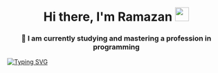 <h1 align="center">Hi there, I'm Ramazan
<img src="https://github.com/blackcater/blackcater/raw/main/images/Hi.gif" height="32"/></h1>
<h3 align="center">🌱 I am currently studying and mastering a profession in programming</h3>
<a href="https://git.io/typing-svg"><img src="https://readme-typing-svg.demolab.com?font=Fira+Code&pause=1000&random=false&width=435&lines=The+five+boxing+wizards+jump+quickly" alt="Typing SVG" /></a>

<!--
**whiteBrunet/whiteBrunet** is a ✨ _special_ ✨ repository because its `README.md` (this file) appears on your GitHub profile.

Here are some ideas to get you started:

- 🔭 I’m currently working on ...
- 🌱 I’m currently learning ...
- 👯 I’m looking to collaborate on ...
- 🤔 I’m looking for help with ...
- 💬 Ask me about ...
- 📫 How to reach me: ...
- 😄 Pronouns: ...
- ⚡ Fun fact: ...
-->
